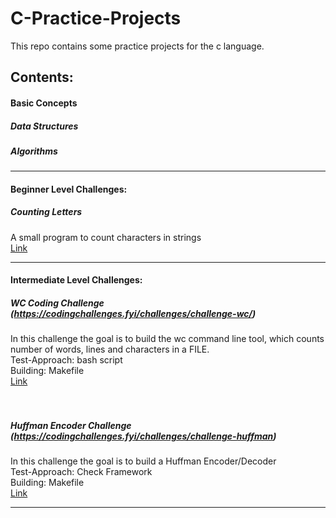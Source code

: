 # C-Practice-Projects

This repo contains some practice projects for the c language. 

## Contents:

#### Basic Concepts  


##### Data Structures 
##### Algorithms 

---

#### Beginner Level Challenges:
##### Counting Letters
A small program to count characters in strings  
[Link](/Beginner-Level/Counting-Letters/)

---

#### Intermediate Level Challenges:
##### WC Coding Challenge (https://codingchallenges.fyi/challenges/challenge-wc/)
In this challenge the goal is to build the wc command line tool, which counts number of words, lines and characters in a FILE.  
Test-Approach: bash script  
Building: Makefile  
[Link](/Intermediate-Level/WC-Challenge/)  
<br />
<br />
##### Huffman Encoder Challenge (https://codingchallenges.fyi/challenges/challenge-huffman)
In this challenge the goal is to build a Huffman Encoder/Decoder  
Test-Approach: Check Framework  
Building: Makefile  
[Link](/Intermediate-Level/Huffman-Encoder-Challenge/)

---
